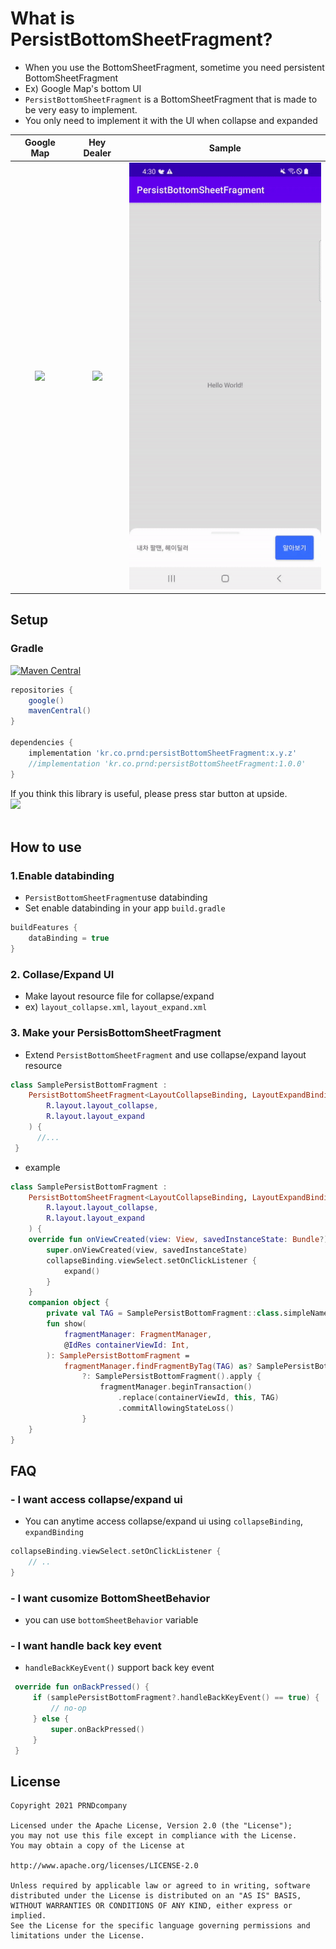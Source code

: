  
# What is PersistBottomSheetFragment?
- When you use the BottomSheetFragment, sometime you need persistent BottomSheetFragment
- Ex) Google Map's bottom UI
- `PersistBottomSheetFragment` is a BottomSheetFragment that is made to be very easy to implement.
- You only need to implement it with the UI when collapse and expanded



|       Google Map        |    Hey Dealer    |          Sample           |
| :-----------------------: | :----------------: | :-------------------------: |
| ![](arts/PersistBottomSheet_GoogleMap.gif) | ![](arts/PersistBottomSheet_HeyDealer.gif) | ![](arts/PersistBottomSheet_Sample.gif) |

           
## Setup


### Gradle
[![Maven Central](https://img.shields.io/maven-central/v/kr.co.prnd/persistBottomSheetFragment.svg?label=Maven%20Central)](https://search.maven.org/search?q=g:%22kr.co.prnd%22%20AND%20a:%persistBottomSheetFragment%22)
```gradle
repositories {
    google()
    mavenCentral()
}

dependencies {
    implementation 'kr.co.prnd:persistBottomSheetFragment:x.y.z'
    //implementation 'kr.co.prnd:persistBottomSheetFragment:1.0.0'
}

```

If you think this library is useful, please press star button at upside. 
<br/>
<img src="https://phaser.io/content/news/2015/09/10000-stars.png" width="200">
<br/><br/>



## How to use
### 1.Enable databinding
- `PersistBottomSheetFragment`use databinding
- Set enable databinding in your app `build.gradle`
```gradle
buildFeatures {
    dataBinding = true
}
```

### 2. Collase/Expand UI
- Make layout resource file for collapse/expand
- ex) `layout_collapse.xml`, `layout_expand.xml`


### 3. Make your PersisBottomSheetFragment
- Extend `PersistBottomSheetFragment` and use collapse/expand layout resource
```kotlin
class SamplePersistBottomFragment :
    PersistBottomSheetFragment<LayoutCollapseBinding, LayoutExpandBinding>(
        R.layout.layout_collapse,
        R.layout.layout_expand
    ) {
      //...
 }
```

- example
```kotlin
class SamplePersistBottomFragment :
    PersistBottomSheetFragment<LayoutCollapseBinding, LayoutExpandBinding>(
        R.layout.layout_collapse,
        R.layout.layout_expand
    ) {
    override fun onViewCreated(view: View, savedInstanceState: Bundle?) {
        super.onViewCreated(view, savedInstanceState)
        collapseBinding.viewSelect.setOnClickListener {
            expand()
        }
    }
    companion object {
        private val TAG = SamplePersistBottomFragment::class.simpleName
        fun show(
            fragmentManager: FragmentManager,
            @IdRes containerViewId: Int,
        ): SamplePersistBottomFragment =
            fragmentManager.findFragmentByTag(TAG) as? SamplePersistBottomFragment
                ?: SamplePersistBottomFragment().apply {
                    fragmentManager.beginTransaction()
                        .replace(containerViewId, this, TAG)
                        .commitAllowingStateLoss()
                }
    }
}

```


## FAQ
### - I want access collapse/expand ui
- You can anytime access collapse/expand ui using `collapseBinding`, `expandBinding`
```kotlin
collapseBinding.viewSelect.setOnClickListener {
    // ..
}
```
### - I want cusomize BottomSheetBehavior
- you can use `bottomSheetBehavior` variable

### - I want handle back key event
- `handleBackKeyEvent()` support back key event
```kotlin
 override fun onBackPressed() {
     if (samplePersistBottomFragment?.handleBackKeyEvent() == true) {
         // no-op
     } else {
         super.onBackPressed()
     }
 }
```

## License 
 ```code
Copyright 2021 PRNDcompany

Licensed under the Apache License, Version 2.0 (the "License");
you may not use this file except in compliance with the License.
You may obtain a copy of the License at

http://www.apache.org/licenses/LICENSE-2.0

Unless required by applicable law or agreed to in writing, software
distributed under the License is distributed on an "AS IS" BASIS,
WITHOUT WARRANTIES OR CONDITIONS OF ANY KIND, either express or implied.
See the License for the specific language governing permissions and
limitations under the License.
```
